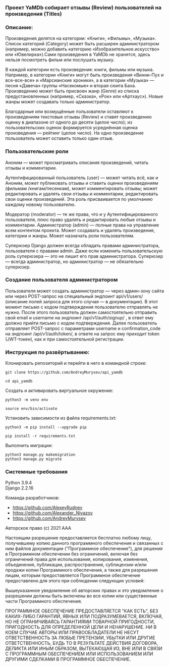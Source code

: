 
### Проект YaMDb собирает отзывы (Review) пользователей на произведения (Titles)
### Описание:
 Произведения делятся на категории: «Книги», «Фильмы», «Музыка». Список категорий (Category) может быть расширен администратором 
 (например, можно добавить категорию «Изобразительное.искусство» или «Ювелирка»).Сами произведения в YaMDb не хранятся, 
 здесь нельзя посмотреть фильм или послушать музыку.

В каждой категории есть произведения: книги, фильмы или музыка. Например, в категории «Книги» могут быть произведения «Винни-Пух и
все-все-все» и «Марсианские хроники», а в категории «Музыка» — песня «Давеча» группы «Насекомые» и вторая сюита Баха. Произведению
может быть присвоен жанр (Genre) из списка предустановленных (например, «Сказка», «Рок» или «Артхаус»). Новые жанры может создавать
только администратор.

Благодарные или возмущённые пользователи оставляют к произведениям текстовые отзывы (Review) и ставят произведению оценку в диапазоне
от одного до десяти (целое число); из пользовательских оценок формируется усреднённая оценка произведения — рейтинг (целое число). На
одно произведение пользователь может оставить только один отзыв.

### Пользовательские роли
Аноним — может просматривать описания произведений, читать отзывы и комментарии.

Аутентифицированный пользователь (user) — может читать всё, как и Аноним, может публиковать отзывы и ставить оценки произведениям (фильмам
/книгам/песенкам), может комментировать отзывы; может редактировать и удалять свои отзывы и комментарии, редактировать свои оценки 
произведений. Эта роль присваивается по умолчанию каждому новому пользователю.

Модератор (moderator) — те же права, что и у Аутентифицированного пользователя, плюс право удалять и редактировать любые отзывы и комментарии.
Администратор (admin) — полные права на управление всем контентом проекта. Может создавать и удалять произведения, категории и жанры. Может 
назначать роли пользователям.

Суперюзер Django должен всегда обладать правами администратора, пользователя с правами admin. Даже если изменить пользовательскую роль суперюзера 
— это не лишит его прав администратора. Суперюзер — всегда администратор, но администратор — не обязательно суперюзер.

### Создание пользователя администратором
Пользователя может создать администратор — через админ-зону сайта или через POST-запрос на специальный эндпоинт api/v1/users/ (описание полей 
запроса для этого случая — в документации). В этот момент письмо с кодом подтверждения пользователю отправлять не нужно.
После этого пользователь должен самостоятельно отправить свой email и username на эндпоинт /api/v1/auth/signup/ , в ответ ему должно прийти 
письмо с кодом подтверждения. Далее пользователь отправляет POST-запрос с параметрами username и confirmation_code на эндпоинт /api/v1/auth/token/, 
в ответе на запрос ему приходит token (JWT-токен), как и при самостоятельной регистрации.

### Инструкция по развёртыванию:

Клонировать репозиторий и перейти в него в командной строке:

```
git clone https://github.com/AndreyMurysev/api_yamdb
```

```
cd api_yamdb
```

Cоздать и активировать виртуальное окружение:

```
python3 -m venv env
```

```
source env/bin/activate
```

Установить зависимости из файла requirements.txt:

```
python3 -m pip install --upgrade pip
```

```
pip install -r requirements.txt
```

Выполнить миграции:

```
python3 manage.py makemigration
python3 manage.py migrate
```

### Системные требования
Python 3.9.4  
Django 2.2.16


Команда разработчиков:
 - https://github.com/AlexeyRudnev
 - https://github.com/Alexander_Niyazov
 - https://github.com/AndreyMurysev

Авторское право (c) 2021 AAA

Настоящим разрешение предоставляется бесплатно любому лицу, получившему копию
данного программного обеспечения и связанных с ним файлов документации ("Программное обеспечение"), для решения
в Программном обеспечении без ограничений, включая без ограничений права
для использования, копирования, изменения, объединения, публикации, распространения, сублицензии и/или продажи
копии Программного обеспечения, а также для разрешения лицам, которым предоставляется Программное обеспечение
предоставлено для этого при соблюдении следующих условий:

Вышеуказанное уведомление об авторских правах и это уведомление о разрешении должны быть включены во все
копии или существенные части Программного обеспечения.

ПРОГРАММНОЕ ОБЕСПЕЧЕНИЕ ПРЕДОСТАВЛЯЕТСЯ "КАК ЕСТЬ", БЕЗ КАКИХ-ЛИБО ГАРАНТИЙ, ЯВНЫХ ИЛИ
ПОДРАЗУМЕВАЕТСЯ, ВКЛЮЧАЯ, НО НЕ ОГРАНИЧИВАЯСЬ ГАРАНТИЯМИ ТОВАРНОЙ ПРИГОДНОСТИ,
ПРИГОДНОСТЬ ДЛЯ ОПРЕДЕЛЕННОЙ ЦЕЛИ И НЕНАРУШЕНИЕ. НИ В КОЕМ СЛУЧАЕ
АВТОРЫ ИЛИ ПРАВООБЛАДАТЕЛИ НЕ НЕСУТ ОТВЕТСТВЕННОСТЬ ЗА ЛЮБЫЕ ПРЕТЕНЗИИ, УБЫТКИ ИЛИ ДРУГИЕ
ОТВЕТСТВЕННОСТЬ, БУДЬ ТО В РЕЗУЛЬТАТЕ ДЕЙСТВИЯ ДОГОВОРА, ДЕЛИКТА ИЛИ ИНЫМ ОБРАЗОМ, ВЫТЕКАЮЩАЯ ИЗ,
ВНЕ ИЛИ В СВЯЗИ С ПРОГРАММНЫМ ОБЕСПЕЧЕНИЕМ ИЛИ ИСПОЛЬЗОВАНИЕМ ИЛИ ДРУГИМИ СДЕЛКАМИ В
ПРОГРАММНОЕ ОБЕСПЕЧЕНИЕ.
  
